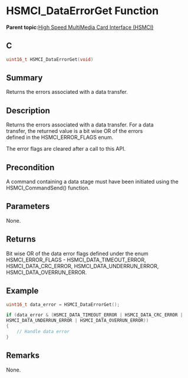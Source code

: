 # HSMCI\_DataErrorGet Function

**Parent topic:**[High Speed MultiMedia Card Interface \(HSMCI\)](GUID-E5CEFDBB-10FA-4C89-AAAF-A8ED4107A071.md)

## C

```c
uint16_t HSMCI_DataErrorGet(void)
```

## Summary

Returns the errors associated with a data transfer.

## Description

Returns the errors associated with a data transfer. For a data<br />transfer, the returned value is a bit wise OR of the errors<br />defined in the HSMCI\_ERROR\_FLAGS enum.

The error flags are cleared after a call to this API.

## Precondition

A command containing a data stage must have been initiated using the HSMCI\_CommandSend\(\) function.

## Parameters

None.

## Returns

Bit wise OR of the data error flags defined under the enum HSMCI\_ERROR\_FLAGS - HSMCI\_DATA\_TIMEOUT\_ERROR, HSMCI\_DATA\_CRC\_ERROR, HSMCI\_DATA\_UNDERRUN\_ERROR, HSMCI\_DATA\_OVERRUN\_ERROR.

## Example

```c
uint16_t data_error = HSMCI_DataErrorGet();

if (data_error & (HSMCI_DATA_TIMEOUT_ERROR | HSMCI_DATA_CRC_ERROR |
HSMCI_DATA_UNDERRUN_ERROR | HSMCI_DATA_OVERRUN_ERROR))
{
    // Handle data error
}
```

## Remarks

None.

